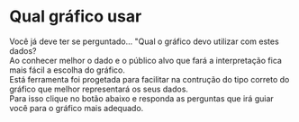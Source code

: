 # Qual gráfico usar

Você já deve ter se perguntado... "Qual o gráfico devo utilizar com estes dados? <br/>
Ao conhecer melhor o dado e o público alvo que fará a interpretação fica mais fácil a escolha do gráfico. <br/>
Está ferramenta foi progetada para facilitar na contrução do tipo correto do gráfico que melhor representará os seus dados. <br/>
Para isso clique no botão abaixo e responda as perguntas que irá guiar você para o gráfico mais adequado. <br/>

